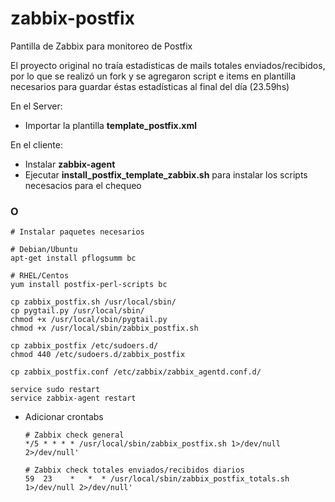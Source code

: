 # zabbix-postfix
Pantilla de Zabbix para monitoreo de Postfix

El proyecto original no traía estadisticas de mails totales enviados/recibidos, por lo que se realizó un fork y se agregaron script e items en plantilla necesarios para guardar éstas estadísticas al final del día (23.59hs)

En el Server:
 * Importar la plantilla **template_postfix.xml**
    
En el cliente: 

 * Instalar **zabbix-agent**
 * Ejecutar **install_postfix_template_zabbix.sh** para instalar los scripts necesacios para el chequeo
 
 ### O

    # Instalar paquetes necesarios
    
    # Debian/Ubuntu
    apt-get install pflogsumm bc
    
    # RHEL/Centos
    yum install postfix-perl-scripts bc

    cp zabbix_postfix.sh /usr/local/sbin/
    cp pygtail.py /usr/local/sbin/
    chmod +x /usr/local/sbin/pygtail.py
    chmod +x /usr/local/sbin/zabbix_postfix.sh
    
    cp zabbix_postfix /etc/sudoers.d/
    chmod 440 /etc/sudoers.d/zabbix_postfix
    
    cp zabbix_postfix.conf /etc/zabbix/zabbix_agentd.conf.d/
    
    service sudo restart
    service zabbix-agent restart
    
 * Adicionar crontabs
 
    ```
    # Zabbix check general
    */5 * * * * /usr/local/sbin/zabbix_postfix.sh 1>/dev/null 2>/dev/null'

    # Zabbix check totales enviados/recibidos diarios
    59  23    *   *  * /usr/local/sbin/zabbix_postfix_totals.sh 1>/dev/null 2>/dev/null'

    ```


